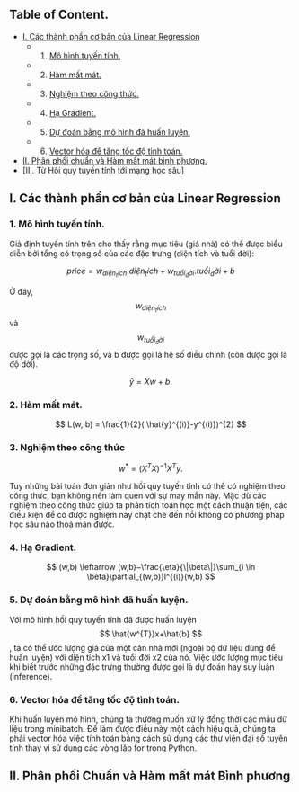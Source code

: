 
## Table of Content. 
- [I. Các thành phần cơ bản của Linear Regression]()
	- 1. [Mô hình tuyến tính.]()
	- 2. [Hàm mất mát.]()
	- 3. [Nghiệm theo công thức.]()
	- 4. [Hạ Gradient.]()
	- 5. [Dự đoán bằng mô hình đã huấn luyện.]()
	- 6. [Vector hóa để tăng tốc độ tình toán.]()
- [II. Phân phối chuẩn và Hàm mất mát bình phương.]()
- [III. Từ Hồi quy tuyến tính tới mạng học sâu]

## I. Các thành phần cơ bản của Linear Regression

### 1. Mô hình tuyến tính.

Giả định tuyến tính trên cho thấy rằng mục tiêu (giá nhà) có thể được biểu diễn bởi tổng có trọng số của các đặc trưng (diện tích và tuổi đời):

$$ price = w_{diện_tích}.diện_tích + w_{tuổi_đời}.tuổi_đời + b $$

Ở đây,  $$ w_{diện_tích} $$ và $$ w_{tuổi_đời} $$ được gọi là các trọng số, và  b  được gọi là hệ số điều chỉnh (còn được gọi là độ dời).

$$ \hat{y}=Xw+b. $$

### 2. Hàm mất mát.

$$ L(w, b) = \frac{1}{2}( \hat{y}^{(i)}-y^{(i)})^{2} $$

### 3. Nghiệm theo công thức

$$ w^{*}=(X^{T}X)^{−1}X^{T}y. $$

Tuy những bài toán đơn giản như hồi quy tuyến tính có thể có nghiệm theo công thức, bạn không nên làm quen với sự may mắn này. Mặc dù các nghiệm theo công thức giúp ta phân tích toán học một cách thuận tiện, các điều kiện để có được nghiệm này chặt chẽ đến nỗi không có phương pháp học sâu nào thoả mãn được.

### 4. Hạ Gradient.

$$ (w,b) \leftarrow (w,b)−\frac{\eta}{\|\beta\|}\sum_{i \in \beta}\partial_{(w,b)}l^{(i)}(w,b) $$


### 5. Dự đoán bằng mô hình đã huấn luyện.

Với mô hình hồi quy tuyến tính đã được huấn luyện  $$ \hat{w^{T}}x+\hat{b} $$, ta có thể ước lượng giá của một căn nhà mới (ngoài bộ dữ liệu dùng để huấn luyện) với diện tích  x1  và tuổi đời  x2  của nó. Việc ước lượng mục tiêu khi biết trước những đặc trưng thường được gọi là dự đoán hay suy luận (inference).

### 6. Vector hóa để tăng tốc độ tình toán.

Khi huấn luyện mô hình, chúng ta thường muốn xử lý đồng thời các mẫu dữ liệu trong minibatch. Để làm được điều này một cách hiệu quả, chúng ta phải vector hóa việc tính toán bằng cách sử dụng các thư viện đại số tuyến tính thay vì sử dụng các vòng lặp for trong Python.

## II. Phân phối Chuẩn và Hàm mất mát Bình phương

